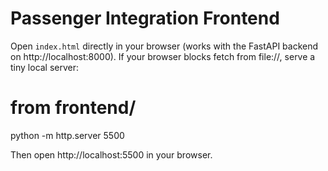 # Passenger Integration Frontend

Open `index.html` directly in your browser (works with the FastAPI backend on http://localhost:8000).
If your browser blocks fetch from file://, serve a tiny local server:

# from frontend/
python -m http.server 5500

Then open http://localhost:5500 in your browser.
